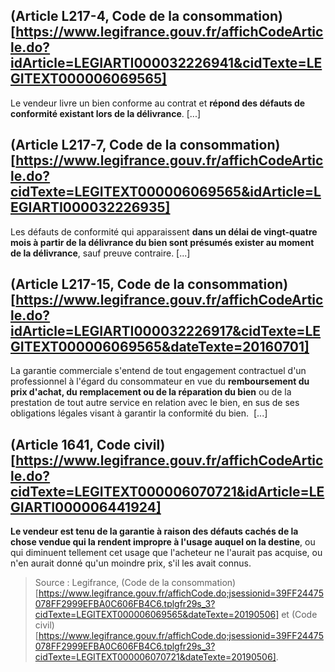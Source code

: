 
## (Article L217-4, Code de la consommation)[https://www.legifrance.gouv.fr/affichCodeArticle.do?idArticle=LEGIARTI000032226941&cidTexte=LEGITEXT000006069565]
Le vendeur livre un bien conforme au contrat et **répond des défauts de conformité existant lors de la délivrance**.
[...]

## (Article L217-7, Code de la consommation)[https://www.legifrance.gouv.fr/affichCodeArticle.do?cidTexte=LEGITEXT000006069565&idArticle=LEGIARTI000032226935]
Les défauts de conformité qui apparaissent **dans un délai de vingt-quatre mois à partir de la délivrance du bien sont présumés exister au moment de la délivrance**, sauf preuve contraire.
[...]

## (Article L217-15, Code de la consommation)[https://www.legifrance.gouv.fr/affichCodeArticle.do?idArticle=LEGIARTI000032226917&cidTexte=LEGITEXT000006069565&dateTexte=20160701]
La garantie commerciale s'entend de tout engagement contractuel d'un professionnel à l'égard du consommateur en vue du **remboursement du prix d'achat, du remplacement ou de la réparation du bien** ou de la prestation de tout autre service en relation avec le bien, en sus de ses obligations légales visant à garantir la conformité du bien. 
[...]

## (Article 1641, Code civil)[https://www.legifrance.gouv.fr/affichCodeArticle.do?cidTexte=LEGITEXT000006070721&idArticle=LEGIARTI000006441924]
**Le vendeur est tenu de la garantie à raison des défauts cachés de la chose vendue qui la rendent impropre à l'usage auquel on la destine**, ou qui diminuent tellement cet usage que l'acheteur ne l'aurait pas acquise, ou n'en aurait donné qu'un moindre prix, s'il les avait connus.


> Source : Legifrance, (Code de la consommation)[https://www.legifrance.gouv.fr/affichCode.do;jsessionid=39FF24475078FF2999EFBA0C606FB4C6.tplgfr29s_3?cidTexte=LEGITEXT000006069565&dateTexte=20190506] et (Code civil)[https://www.legifrance.gouv.fr/affichCode.do;jsessionid=39FF24475078FF2999EFBA0C606FB4C6.tplgfr29s_3?cidTexte=LEGITEXT000006070721&dateTexte=20190506].
